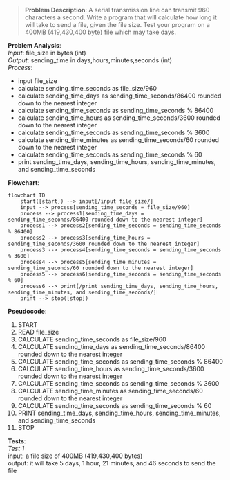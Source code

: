 > **Problem Description**: A serial transmission line can transmit 960 characters a second. Write a program that will calculate how long
> it will take to send a file, given the file size. Test your program on a 400MB (419,430,400 byte) file which may take days.

**Problem Analysis**:  
*Input*: file_size in bytes (int)  
*Output*: sending_time in days,hours,minutes,seconds (int)  
*Process*:
- input file_size
- calculate sending_time_seconds as file_size/960
- calculate sending_time_days as sending_time_seconds/86400 rounded down to the nearest integer
- calculate sending_time_seconds as sending_time_seconds % 86400
- calculate sending_time_hours as sending_time_seconds/3600 rounded down to the nearest integer
- calculate sending_time_seconds as sending_time_seconds % 3600
- calculate sending_time_minutes as sending_time_seconds/60 rounded down to the nearest integer
- calculate sending_time_seconds as sending_time_seconds % 60
- print sending_time_days, sending_time_hours, sending_time_minutes, and sending_time_seconds

**Flowchart**:

```mermaid
flowchart TD
    start([start]) --> input[/input file_size/]
    input --> process[sending_time_seconds = file_size/960]
    process --> process1[sending_time_days = sending_time_seconds/86400 rounded down to the nearest integer]
    process1 --> process2[sending_time_seconds = sending_time_seconds % 86400]
    process2 --> process3[sending_time_hours = sending_time_seconds/3600 rounded down to the nearest integer]
    process3 --> process4[sending_time_seconds = sending_time_seconds % 3600]
    process4 --> process5[sending_time_minutes = sending_time_seconds/60 rounded down to the nearest integer]
    process5 --> process6[sending_time_seconds = sending_time_seconds % 60]
    process6 --> print[/print sending_time_days, sending_time_hours, sending_time_minutes, and sending_time_seconds/]
    print --> stop([stop])
```

**Pseudocode**:  
1. START
2. READ file_size
3. CALCULATE sending_time_seconds as file_size/960
4. CALCULATE sending_time_days as sending_time_seconds/86400 rounded down to the nearest integer
5. CALCULATE sending_time_seconds as sending_time_seconds % 86400
6. CALCULATE sending_time_hours as sending_time_seconds/3600 rounded down to the nearest integer
7. CALCULATE sending_time_seconds as sending_time_seconds % 3600
8. CALCULATE sending_time_minutes as sending_time_seconds/60 rounded down to the nearest integer
9. CALCULATE sending_time_seconds as sending_time_seconds % 60
10. PRINT sending_time_days, sending_time_hours, sending_time_minutes, and sending_time_seconds
11. STOP

**Tests**:  
*Test 1*  
input: a file size of 400MB (419,430,400 bytes)  
output: it will take 5 days, 1 hour, 21 minutes, and 46 seconds to send the file
